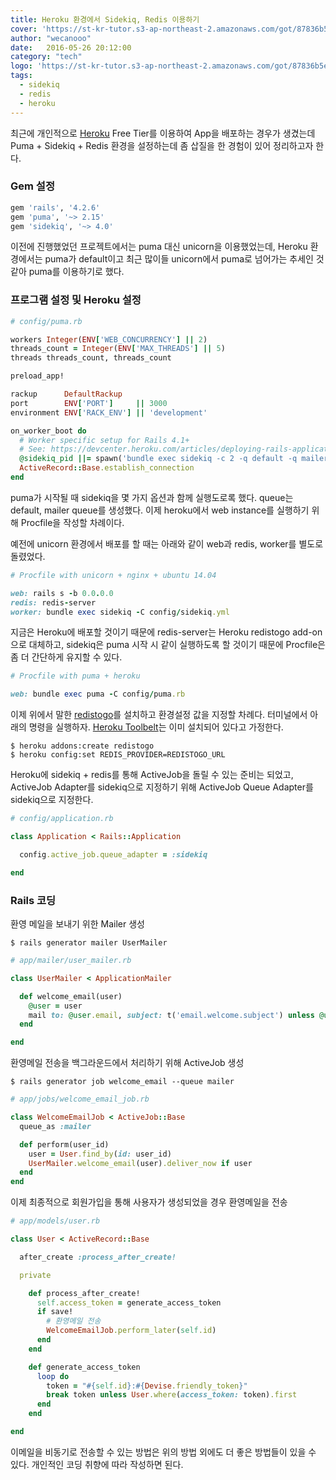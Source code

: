 ```yaml
---
title: Heroku 환경에서 Sidekiq, Redis 이용하기
cover: 'https://st-kr-tutor.s3-ap-northeast-2.amazonaws.com/got/87836b5eb053590be9fc6d495e7858fc/cover6.jpg'
author: "wecanooo"
date:   2016-05-26 20:12:00
category: "tech"
logo: 'https://st-kr-tutor.s3-ap-northeast-2.amazonaws.com/got/87836b5eb053590be9fc6d495e7858fc/dream.png'
tags:
  - sidekiq
  - redis
  - heroku
---
```


최근에 개인적으로 [Heroku](http://heroku.com/) Free Tier를 이용하여 App을 배포하는 경우가 생겼는데 Puma + Sidekiq + Redis 환경을 설정하는데 좀 삽질을 한 경험이 있어 정리하고자 한다.

### Gem 설정

```ruby
gem 'rails', '4.2.6'
gem 'puma', '~> 2.15'
gem 'sidekiq', '~> 4.0'
```

이전에 진행했었던 프로젝트에서는 puma 대신 unicorn을 이용했었는데, Heroku 환경에서는 puma가 default이고 최근 많이들 unicorn에서 puma로 넘어가는 추세인 것 같아 puma를 이용하기로 했다.

### 프로그램 설정 및 Heroku 설정

```ruby
# config/puma.rb

workers Integer(ENV['WEB_CONCURRENCY'] || 2)
threads_count = Integer(ENV['MAX_THREADS'] || 5)
threads threads_count, threads_count

preload_app!

rackup      DefaultRackup
port        ENV['PORT']     || 3000
environment ENV['RACK_ENV'] || 'development'

on_worker_boot do
  # Worker specific setup for Rails 4.1+
  # See: https://devcenter.heroku.com/articles/deploying-rails-applications-with-the-puma-web-server#on-worker-boot
  @sidekiq_pid ||= spawn('bundle exec sidekiq -c 2 -q default -q mailer')
  ActiveRecord::Base.establish_connection
end
```


puma가 시작될 때 sidekiq을 몇 가지 옵션과 함께 실행도로록 했다. queue는 default, mailer queue를 생성했다.
이제 heroku에서 web instance를 실행하기 위해 Procfile을 작성할 차례이다.

예전에 unicorn 환경에서 배포를 할 때는 아래와 같이 web과 redis, worker를 별도로 돌렸었다.

```ruby
# Procfile with unicorn + nginx + ubuntu 14.04

web: rails s -b 0.0.0.0
redis: redis-server
worker: bundle exec sidekiq -C config/sidekiq.yml
```

지금은 Heroku에 배포할 것이기 때문에 redis-server는 Heroku redistogo add-on 으로 대체하고, sidekiq은 puma 시작 시 같이 실행하도록 할 것이기 때문에 Procfile은 좀 더 간단하게 유지할 수 있다.

```ruby
# Procfile with puma + heroku

web: bundle exec puma -C config/puma.rb
```

이제 위에서 말한 [redistogo](https://elements.heroku.com/addons/redistogo)를 설치하고 환경설정 값을 지정할 차례다.
터미널에서 아래의 명령을 실행하자. [Heroku Toolbelt](https://toolbelt.heroku.com/)는 이미 설치되어 있다고 가정한다.

```shell
$ heroku addons:create redistogo
$ heroku config:set REDIS_PROVIDER=REDISTOGO_URL
```

Heroku에 sidekiq + redis를 통해 ActiveJob을 돌릴 수 있는 준비는 되었고, ActiveJob Adapter를 sidekiq으로 지정하기 위해 ActiveJob Queue Adapter를 sidekiq으로 지정한다.

```ruby
# config/application.rb

class Application < Rails::Application

  config.active_job.queue_adapter = :sidekiq

end
```

### Rails 코딩

환영 메일을 보내기 위한 Mailer 생성

```shell
$ rails generator mailer UserMailer
```

```ruby
# app/mailer/user_mailer.rb

class UserMailer < ApplicationMailer

  def welcome_email(user)
    @user = user
    mail to: @user.email, subject: t('email.welcome.subject') unless @user.email.empty?
  end

end
```

환영메일 전송을 백그라운드에서 처리하기 위해 ActiveJob 생성

```shell
$ rails generator job welcome_email --queue mailer
```

```ruby
# app/jobs/welcome_email_job.rb

class WelcomeEmailJob < ActiveJob::Base
  queue_as :mailer

  def perform(user_id)
    user = User.find_by(id: user_id)
    UserMailer.welcome_email(user).deliver_now if user
  end
end
```

이제 최종적으로 회원가입을 통해 사용자가 생성되었을 경우 환영메일을 전송

```ruby
# app/models/user.rb

class User < ActiveRecord::Base

  after_create :process_after_create!

  private

    def process_after_create!
      self.access_token = generate_access_token
      if save!
        # 환영메일 전송
        WelcomeEmailJob.perform_later(self.id)
      end
    end

    def generate_access_token
      loop do
        token = "#{self.id}:#{Devise.friendly_token}"
        break token unless User.where(access_token: token).first
      end
    end

end
```

이메일을 비동기로 전송할 수 있는 방법은 위의 방법 외에도 더 좋은 방법들이 있을 수 있다.
개인적인 코딩 취향에 따라 작성하면 된다.
